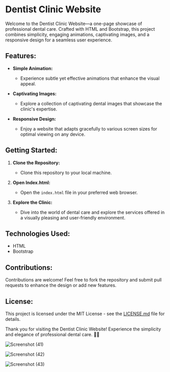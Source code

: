 # Dentist Clinic Website

Welcome to the Dentist Clinic Website—a one-page showcase of professional dental care. Crafted with HTML and Bootstrap, this project combines simplicity, engaging animations, captivating images, and a responsive design for a seamless user experience.

## Features:

- **Simple Animation:**
  - Experience subtle yet effective animations that enhance the visual appeal.

- **Captivating Images:**
  - Explore a collection of captivating dental images that showcase the clinic's expertise.

- **Responsive Design:**
  - Enjoy a website that adapts gracefully to various screen sizes for optimal viewing on any device.

## Getting Started:

1. **Clone the Repository:**
   - Clone this repository to your local machine.

2. **Open Index.html:**
   - Open the `index.html` file in your preferred web browser.

3. **Explore the Clinic:**
   - Dive into the world of dental care and explore the services offered in a visually pleasing and user-friendly environment.

## Technologies Used:

- HTML
- Bootstrap

## Contributions:

Contributions are welcome! Feel free to fork the repository and submit pull requests to enhance the design or add new features.

## License:

This project is licensed under the MIT License - see the [LICENSE.md](LICENSE.md) file for details.

Thank you for visiting the Dentist Clinic Website! Experience the simplicity and elegance of professional dental care. 🦷✨


![Screenshot (41)](https://github.com/Ahmed-hessen/Dentist-clinic/assets/128532764/f426edce-40c3-4990-b899-af5637572034)





![Screenshot (42)](https://github.com/Ahmed-hessen/Dentist-clinic/assets/128532764/38cfe98d-7122-48e4-b220-e6baeb7726cd)




![Screenshot (43)](https://github.com/Ahmed-hessen/Dentist-clinic/assets/128532764/6c17c078-f0c0-4a93-9df2-02865d5fda9c)


